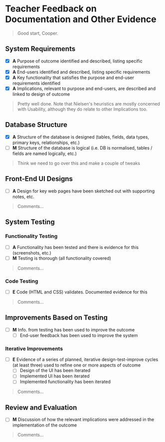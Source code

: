 # Teacher Feedback on Documentation and Other Evidence

> Good start, Cooper.

## System Requirements	

- [x] **A** Purpose of outcome identified and described, listing specific requirements
- [x] **A** End-users identified and described, listing specific requirements
- [x] **A** Key functionality that satisfies the purpose and end-user requirements identified
- [x] **A** Implications, relevant to purpose and end-users, are described and linked to design of outcome

> Pretty well done. Note that Nielsen's heuristics are mostly concerned with Usability, although they do relate to other Implications too.


## Database Structure	

- [x] **A** Structure of the database is designed (tables, fields, data types, primary keys, relationships, etc.)
- [ ] **M** Structure of the database is logical (i.e. DB is normalised, tables / fields are named logically, etc.)

> Think we need to go over this and make a couple of tweaks


## Front-End UI Designs

- [ ] **A** Design for key web pages have been sketched out with supporting notes, etc.

> Comments...


## System Testing

### Functionality Testing

- [ ] **A** Functionality has been tested and there is evidence for this (screenshots, etc.)
- [ ] **M** Testing is thorough (all functionality covered)

> Comments...  

### Code Testing

- [ ] **E** Code (HTML and CSS) validates. Documented evidence for this

> Comments...  


## Improvements Based on Testing

- [ ] **M** Info. from testing has been used to improve the outcome
    - [ ] End-user feedback has been used to improve the system

### Iterative Improvements

- [ ] **E** Evidence of a series of planned, iterative design-test-improve cycles (at least three) used to refine one or more aspects of outcome
    - [ ] Design of the UI has been iterated
    - [ ] Implemented UI has been iterated
    - [ ] Implemented functionality has been iterated

> Comments...  


## Review and Evaluation

- [ ] **M** Discussion of how the relevant implications were addressed in the implementation of the outcome

> Comments...

